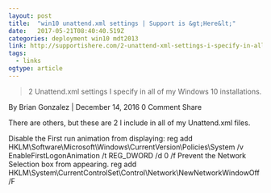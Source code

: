 ```yaml
---
layout: post 
title:  "win10 unattend.xml settings | Support is &gt;Here&lt;" 
date:   2017-05-21T08:40:40.519Z 
categories: deployment win10 mdt2013
link: http://supportishere.com/2-unattend-xml-settings-i-specify-in-all-of-my-windows-10-installations/ 
tags:
  - links
ogtype: article 
---
```


> 2 Unattend.xml settings I specify in all of my Windows 10 installations.

By Brian Gonzalez | December 14, 2016 0 Comment
Share
  

There are others, but these are 2 I include in all of my Unattend.xml files.

Disable the First run animation from displaying:
reg add HKLM\Software\Microsoft\Windows\CurrentVersion\Policies\System /v EnableFirstLogonAnimation /t REG_DWORD /d 0 /f
Prevent the Network Selection box from appearing.
reg add HKLM\System\CurrentControlSet\Control\Network\NewNetworkWindowOff /F